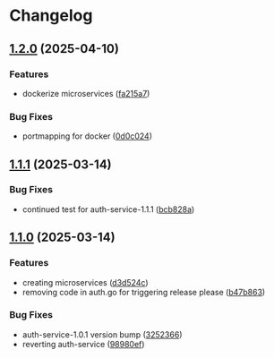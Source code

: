 # Changelog

## [1.2.0](https://github.com/PhilippP3/devops-lecture-project/compare/auth-service-1.1.1...auth-service-1.2.0) (2025-04-10)


### Features

* dockerize microservices ([fa215a7](https://github.com/PhilippP3/devops-lecture-project/commit/fa215a7724b66a0cb2a8a12e4751aad3a94ba242))


### Bug Fixes

* portmapping for docker ([0d0c024](https://github.com/PhilippP3/devops-lecture-project/commit/0d0c024f96ee218abeb45591227b1b396f9b41d4))

## [1.1.1](https://github.com/PhilippP3/devops-lecture-project/compare/auth-service-1.1.0...auth-service-1.1.1) (2025-03-14)


### Bug Fixes

* continued test for auth-service-1.1.1 ([bcb828a](https://github.com/PhilippP3/devops-lecture-project/commit/bcb828ae52b6235ade3db016b8126fee34c949d5))

## [1.1.0](https://github.com/PhilippP3/devops-lecture-project/compare/auth-service-1.0.0...auth-service-1.1.0) (2025-03-14)


### Features

* creating microservices ([d3d524c](https://github.com/PhilippP3/devops-lecture-project/commit/d3d524c8e51ab75d8d6f1d48eba829c79d930cd7))
* removing code in auth.go for triggering release please ([b47b863](https://github.com/PhilippP3/devops-lecture-project/commit/b47b8632be8b88afdad0d1bd8425fbaa402c5862))


### Bug Fixes

* auth-service-1.0.1 version bump ([3252366](https://github.com/PhilippP3/devops-lecture-project/commit/3252366809d44f48791503969431bb054f899225))
* reverting auth-service ([98980ef](https://github.com/PhilippP3/devops-lecture-project/commit/98980efbfdcfc573a3c414669456e6211fb1b362))
